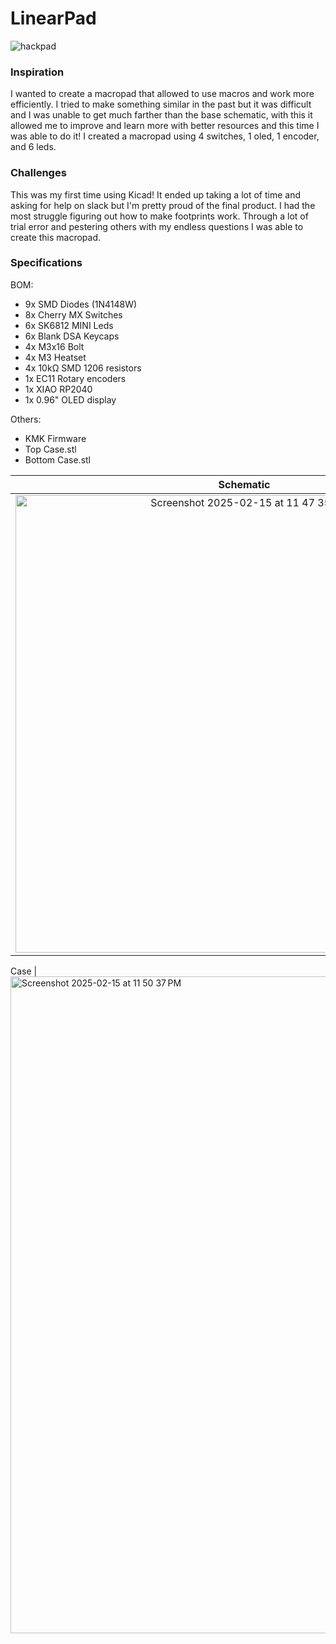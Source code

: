 # LinearPad

![hackpad](https://github.com/user-attachments/assets/53931763-4bba-4208-877c-1c5c34c06a55)


### Inspiration

I wanted to create a macropad that allowed to use macros and work more efficiently. I tried to make something similar in the past but it was difficult and I was unable to get much farther than the base schematic, with this it allowed me to improve and learn more with better resources and this time I was able to do it! I created a macropad using 4 switches, 1 oled, 1 encoder, and 6 leds. 

### Challenges

This was my first time using Kicad! It ended up taking a lot of time and asking for help on slack but I'm pretty proud of the final product. I had the most struggle figuring out how to make footprints work. Through a lot of trial error and pestering others with my endless questions I was able to create this macropad.

### Specifications

BOM: 
- 9x SMD Diodes (1N4148W)
- 8x Cherry MX Switches
- 6x SK6812 MINI Leds
- 6x Blank DSA Keycaps
- 4x M3x16 Bolt
- 4x M3 Heatset
- 4x 10kΩ SMD 1206 resistors
- 1x EC11 Rotary encoders
- 1x XIAO RP2040
- 1x 0.96" OLED display

Others:
- KMK Firmware
- Top Case.stl 
- Bottom Case.stl

Schematic            |  PCB         |
:-------------------------:|:-------------------------:|
<img width="732" alt="Screenshot 2025-02-15 at 11 47 35 PM" src="https://github.com/user-attachments/assets/79c20352-b7ea-4237-94a0-d45c5bd0d8d8" /> |  <img width="635" alt="Screenshot 2025-02-15 at 11 47 20 PM" src="https://github.com/user-attachments/assets/ec26e99a-c0f4-4dc1-b7f5-31ac36d5b555" />
Case
|  <img width="1051" alt="Screenshot 2025-02-15 at 11 50 37 PM" src="https://github.com/user-attachments/assets/e64f3356-613e-4335-a94d-3b8c16a8e76e" />





